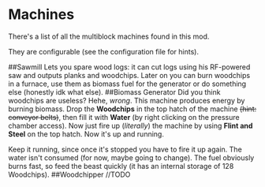 # Machines
There's a list of all the multiblock machines found in this mod.

They are configurable (see the configuration file for hints).

##Sawmill
Lets you spare wood logs: it can cut logs using his RF-powered saw and outputs
planks and woodchips. Later on you can burn woodchips in a furnace, use them as
biomass fuel for the generator or do something else (honestly idk what else).
##Biomass Generator
Did you think woodchips are useless? Hehe, *wrong*. This machine produces energy
by burning biomass. Drop the **Woodchips** in the top hatch of the machine ~~(hint:
conveyor belts)~~, then fill it with **Water** (by right clicking on the pressure
chamber access). Now just fire up (*literally*) the machine by using **Flint and
Steel** on the top hatch. Now it's up and running.

Keep it running, since once it's stopped you have to fire it up again.
The water isn't consumed (for now, maybe going to change).
The fuel obviously burns fast, so feed the beast quickly (it has an internal storage
of 128 Woodchips).
##Woodchipper   //TODO